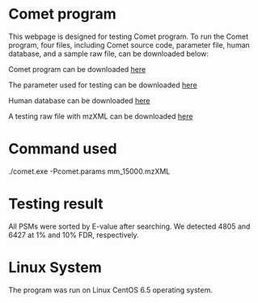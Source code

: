 # Comet program #

This webpage is designed for testing Comet program. To run the Comet program, four files, including Comet source code, parameter file, human database, and a sample raw file, can be downloaded below:

Comet program can be downloaded [here](http://sourceforge.net/projects/comet-ms/files/comet_source.2014011.zip/download)

The parameter used for testing can be downloaded [here](https://code.google.com/p/jumpsearch/source/browse/wiki/comet.params?spec=svn34&r=34)

Human database can be downloaded [here](ftp://ftp.stjude.org/pub/software/jump/Human_20140709.fasta)

A testing raw file with mzXML can be downloaded [here](ftp://ftp.stjude.org/pub/software/jump/mm_15000.mzXML)

# Command used #

./comet.exe -Pcomet.params mm\_15000.mzXML

# Testing result #

All PSMs were sorted by E-value after searching. We detected 4805 and 6427 at 1% and 10% FDR, respectively.

# Linux System #
The program was run on Linux CentOS 6.5 operating system.